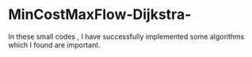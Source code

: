 # MinCostMaxFlow-Dijkstra-
In these small codes , I have successfully implemented some algorithms which I found are important.
